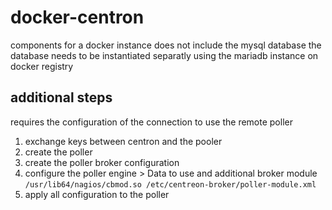 # docker-centron

components for a docker instance does not include the mysql database 
the database needs to be instantiated separatly using the mariadb instance on docker registry

## additional steps

requires the configuration of the connection to use the remote poller 

1. exchange keys between centron and the pooler 
2. create the poller
3. create the poller broker configuration
4. configure the poller engine > Data to use and additional broker module 
` /usr/lib64/nagios/cbmod.so /etc/centreon-broker/poller-module.xml `
5. apply all configuration to the poller